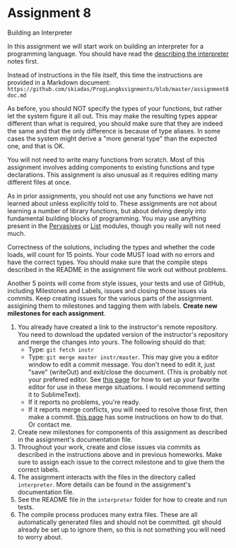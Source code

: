 # Assignment 8

Building an Interpreter

In this assignment we will start work on building an interpreter for a programming language. You should have read the [describing the interpreter](../notes/interpreter.md) notes first.

Instead of instructions in the file itself, this time the instructions are provided in a Markdown document: `https://github.com/skiadas/ProgLangAssignments/blob/master/assignment8doc.md`

As before, you should NOT specify the types of your functions, but rather let the system figure it all out. This may make the resulting types appear different than what is required, you should make sure that they are indeed the same and that the only difference is because of type aliases. In some cases the system might derive a "more general type" than the expected one, and that is OK.

You will not need to write many functions from scratch. Most of this assignment involves adding components to existing functions and type declarations. This assignment is also unusual as it requires editing many different files at once.

As in prior assignments, you should not use any functions we have not learned about unless explicitly told to. These assignments are not about learning a number of library functions, but about delving deeply into fundamental building blocks of programming. You may use anything present in the [Pervasives](http://caml.inria.fr/pub/docs/manual-ocaml/libref/Pervasives.html) or [List](http://caml.inria.fr/pub/docs/manual-ocaml/libref/List.html) modules, though you really will not need much.

Correctness of the solutions, including the types and whether the code loads, will count for 15 points. Your code MUST load with no errors and have the correct types. You should make sure that the compile steps described in the README in the assignment file work out without problems.

Another 5 points will come from style issues, your tests and use of GitHub, including Milestones and Labels, issues and closing those issues via commits. Keep creating issues for the various parts of the assignment. assigining them to milestones and tagging them with labels. **Create new milestones for each assignment**.

1. You already have created a link to the instructor's remote repository. You need to download the updated version of the instructor's repository and merge the changes into yours. The following should do that:
    - Type: `git fetch instr`
    - Type: `git merge master instr/master`. This may give you a editor window to edit a commit message. You don't need to edit it, just "save" (writeOut) and exit/close the document. (This is probably not your prefered editor. See [this page](https://help.github.com/articles/associating-text-editors-with-git/) for how to set up your favorite editor for use in these merge situations. I would recommend setting it to SublimeText).
    - If it reports no problems, you're ready.
    - If it reports merge conflicts, you will need to resolve those first, then make a commit. [this page](https://help.github.com/articles/resolving-a-merge-conflict-from-the-command-line/) has some instructions on how to do that. Or contact me.
2. Create new milestones for components of this assignment as described in the assignment's documentation file.
3. Throughout your work, create and close issues via commits as described in the instructions above and in previous homeworks. Make sure to assign each issue to the correct milestone and to give them the correct labels.
4. The assignment interacts with the files in the directory called `interpreter`. More details can be found in the assignment's documentation file.
5. See the README file in the `interpreter` folder for how to create and run tests.
6. The compile process produces many extra files. These are all automatically generated files and should not be committed. git should already be set up to ignore them, so this is not something you will need to worry about.

